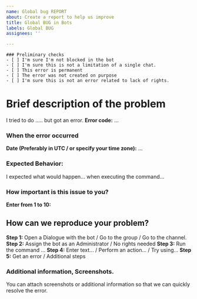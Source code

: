 ```yaml
---
name: Global bug REPORT
about: Create a report to help us improve
title: Global BUG in Bots
labels: Global BUG
assignees: ''

---
```


```[tasklist]
### Preliminary checks
- [ ] I'm sure I'm not blocked in the bot
- [ ] I'm sure this is not a limitation of a single chat.
- [ ] This error is permanent
- [ ] The error was not created on purpose
- [ ] I'm sure this is not an error related to lack of rights.
```

# Brief description of the problem
I tried to do ..... but got an error.
**Error code:** ...

### When the error occurred
**Date (Preferably in UTC / or specify your time zone):** ...

### Expected Behavior:
I expected what would happen... when executing the command...

### How important is this issue to you?
**Enter from 1 to 10:**

## How can we reproduce your problem?
**Step 1:** Open a Dialogue with the bot / Go to the group / Go to the channel.
**Step 2:** Assign the bot as an Administrator / No rights needed
**Step 3:** Run the command ...
**Step 4:** Enter text... / Perform an action... / Try using...
**Step 5:** Get an error / Additional steps

### Additional information, Screenshots.
You can attach screenshots or additional information so that we can quickly resolve the error.
